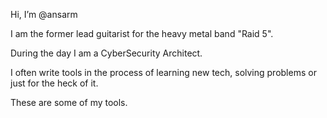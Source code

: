 Hi, I’m @ansarm

I am the former lead guitarist for the heavy metal band "Raid 5".

During the day I am a CyberSecurity Architect.

I often write tools in the process of learning new tech, solving problems or just for the heck of it.

These are some of my tools.


<!---
ansarm/ansarm is a ✨ special ✨ repository because its `README.md` (this file) appears on your GitHub profile.
You can click the Preview link to take a look at your changes.
--->
